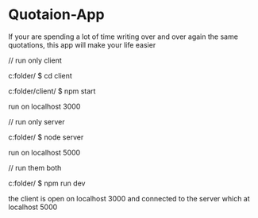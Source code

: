 # Quotaion-App
If your are spending a lot of time writing over and over again the same quotations, this app will make your life easier

// run only client

c:folder/ $ cd client

c:folder/client/ $ npm start

run on localhost 3000



// run only server

c:folder/ $ node server

run on localhost 5000




// run them both

c:folder/ $ npm run dev

the client is open on localhost 3000 and connected to the server
which at localhost 5000

